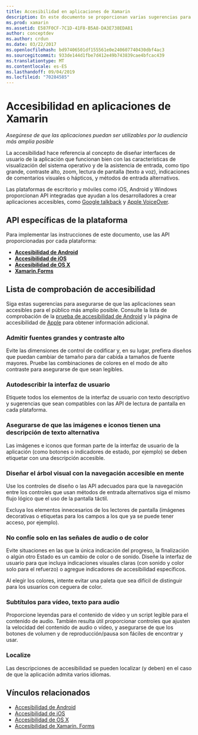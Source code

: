 ```yaml
---
title: Accesibilidad en aplicaciones de Xamarin
description: En este documento se proporcionan varias sugerencias para la creación de aplicaciones accesibles. Por ejemplo, incluye recomendaciones sobre fuentes grandes, contraste alto, interfaces autodescriptivas, etc.
ms.prod: xamarin
ms.assetid: E587F0CF-7C1D-41F8-B5A8-DA3E738EDA81
author: conceptdev
ms.author: crdun
ms.date: 03/22/2017
ms.openlocfilehash: bd97406501df155561e0e240607740430dbf4ac3
ms.sourcegitcommit: 933de144d1fbe7d412e49b743839cae4bfcac439
ms.translationtype: MT
ms.contentlocale: es-ES
ms.lasthandoff: 09/04/2019
ms.locfileid: "70284585"
---
```

# <a name="accessibility-in-xamarin-apps"></a>Accesibilidad en aplicaciones de Xamarin

_Asegúrese de que las aplicaciones puedan ser utilizables por la audiencia más amplia posible_

La accesibilidad hace referencia al concepto de diseñar interfaces de usuario de la aplicación que funcionan bien con las características de visualización del sistema operativo y de la asistencia de entrada, como tipo grande, contraste alto, zoom, lectura de pantalla (texto a voz), indicaciones de comentarios visuales o hápticos, y métodos de entrada alternativos.

Las plataformas de escritorio y móviles como iOS, Android y Windows proporcionan API integradas que ayudan a los desarrolladores a crear aplicaciones accesibles, como [Google talkback](https://play.google.com/store/apps/details?id=com.google.android.marvin.talkback) y [Apple VoiceOver](http://www.apple.com/accessibility/ios/voiceover/).

## <a name="platform-specific-apis"></a>API específicas de la plataforma

Para implementar las instrucciones de este documento, use las API proporcionadas por cada plataforma:

- [**Accesibilidad de Android**](~/android/app-fundamentals/accessibility.md)
- [**Accesibilidad de iOS**](~/ios/app-fundamentals/accessibility.md)
- [**Accesibilidad de OS X**](~/mac/app-fundamentals/accessibility.md)
- [**Xamarin.Forms**](~/xamarin-forms/app-fundamentals/accessibility/index.md)

<a name="checklist" />

## <a name="accessibility-checklist"></a>Lista de comprobación de accesibilidad

Siga estas sugerencias para asegurarse de que las aplicaciones sean accesibles para el público más amplio posible. Consulte la lista de comprobación de la [prueba de accesibilidad de Android](https://developer.android.com/training/accessibility/testing.html) y la página de accesibilidad de [Apple](http://www.apple.com/accessibility/) para obtener información adicional.

### <a name="support-large-fonts-and-high-contrast"></a>Admitir fuentes grandes y contraste alto

Evite las dimensiones de control de codificar y, en su lugar, prefiera diseños que puedan cambiar de tamaño para dar cabida a tamaños de fuente mayores.
Pruebe las combinaciones de colores en el modo de alto contraste para asegurarse de que sean legibles.

### <a name="make-the-user-interface-self-describing"></a>Autodescribir la interfaz de usuario

Etiquete todos los elementos de la interfaz de usuario con texto descriptivo y sugerencias que sean compatibles con las API de lectura de pantalla en cada plataforma.

### <a name="ensure-that-images-and-icons-have-an-alternate-text-description"></a>Asegurarse de que las imágenes e iconos tienen una descripción de texto alternativa

Las imágenes e iconos que forman parte de la interfaz de usuario de la aplicación (como botones o indicadores de estado, por ejemplo) se deben etiquetar con una descripción accesible.

### <a name="design-the-visual-tree-with-accessible-navigation-in-mind"></a>Diseñar el árbol visual con la navegación accesible en mente

Use los controles de diseño o las API adecuados para que la navegación entre los controles que usan métodos de entrada alternativos siga el mismo flujo lógico que el uso de la pantalla táctil.

Excluya los elementos innecesarios de los lectores de pantalla (imágenes decorativas o etiquetas para los campos a los que ya se puede tener acceso, por ejemplo).

### <a name="dont-rely-on-audio-or-color-cues-alone"></a>No confíe solo en las señales de audio o de color

Evite situaciones en las que la única indicación del progreso, la finalización o algún otro Estado es un cambio de color o de sonido. Diseñe la interfaz de usuario para que incluya indicaciones visuales claras (con sonido y color solo para el refuerzo) o agregue indicadores de accesibilidad específicos.

Al elegir los colores, intente evitar una paleta que sea difícil de distinguir para los usuarios con ceguera de color.

### <a name="captioning-for-video-text-for-audio"></a>Subtítulos para vídeo, texto para audio

Proporcione leyendas para el contenido de vídeo y un script legible para el contenido de audio. También resulta útil proporcionar controles que ajusten la velocidad del contenido de audio o vídeo, y asegurarse de que los botones de volumen y de reproducción/pausa son fáciles de encontrar y usar.

### <a name="localize"></a>Localize

Las descripciones de accesibilidad se pueden localizar (y deben) en el caso de que la aplicación admita varios idiomas.



## <a name="related-links"></a>Vínculos relacionados

- [Accesibilidad de Android](~/android/app-fundamentals/accessibility.md)
- [Accesibilidad de iOS](~/ios/app-fundamentals/accessibility.md)
- [Accesibilidad de OS X](~/mac/app-fundamentals/accessibility.md)
- [Accesibilidad de Xamarin. Forms](~/xamarin-forms/app-fundamentals/accessibility/index.md)
